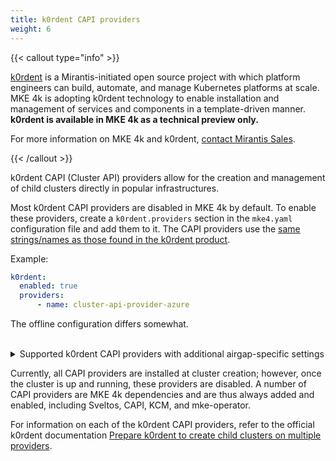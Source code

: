 ```yaml
---
title: k0rdent CAPI providers
weight: 6
---
```


{{< callout type="info" >}}

[k0rdent](https://k0rdent.io) is a Mirantis-initiated open source project with which platform engineers can build, automate, and manage Kubernetes platforms at scale. MKE 4k is adopting k0rdent technology to enable installation and management of services and components in a template-driven manner. **k0rdent is available in MKE 4k as a technical preview only.**

For more information on MKE 4k and k0rdent, [contact Mirantis Sales]([mirantis.com/contact).

{{< /callout >}}

k0rdent CAPI (Cluster API) providers allow for the creation and management of
child clusters directly in popular infrastructures.

Most k0rdent CAPI providers are disabled in MKE 4k by default. To
enable these providers, create a `k0rdent.providers` section in the `mke4.yaml`
configuration file and add them to it. The CAPI providers use the [same
strings/names as those found in the k0rdent
product](https://github.com/k0rdent/kcm?tab=readme-ov-file#extended-management-configuration).

Example:

```yaml
k0rdent:
  enabled: true
  providers:
      - name: cluster-api-provider-azure
```

The offline configuration differs somewhat.
<br><br>

<details>

<summary>Supported k0rdent CAPI providers with additional airgap-specific settings</summary>

{{< callout type="important" >}}

For the providers detailed herein, `<registry-address>/<registry-project-path>`
must be the same registry and path to which you uploaded the offline bundle
when [preparing your offline environment](../../getting-started/offline-installation/#preparation).

{{< /callout >}}


```yaml
k0rdent:
  enabled: true
  providers:
    - name: k0smotron-bootstrap
      config:
        images:
          k0smotronManager:
            repo: <registry-address>/<registry-project-path>
          kubeRbacProxyKubeRbacProxy:
            repo: <registry-address>/<registry-project-path>
    - name: k0smotron-control-plane
      config:
        images:
          k0smotronManager:
            repo: <registry-address>/<registry-project-path>
          kubeRbacProxyKubeRbacProxy:
            repo: <registry-address>/<registry-project-path>
    - name: k0smotron-infrastructure
      config:
        images:
          k0smotronManager:
            repo: <registry-address>/<registry-project-path>
          kubeRbacProxyKubeRbacProxy:
            repo: <registry-address>/<registry-project-path>
    - name: cluster-api-provider-aws
      config:
        images:
          clusterApiAwsControllerManager:
            repo: <registry-address>/<registry-project-path>
    - name: cluster-api-provider-azure
      config:
        images:
          azureserviceoperatorManager:
            repo: <registry-address>/<registry-project-path>
          clusterApiAzureControllerManager:
            repo: <registry-address>/<registry-project-path>
    - name: cluster-api-provider-openstack
      config:
        images:
          capiOpenstackControllerManager:
            repo: <registry-address>/<registry-project-path>
    - name: cluster-api-provider-vsphere
      config:
        images:
          clusterApiVsphereControllerManager:
            repo: <registry-address>/<registry-project-path>
```
</details>

Currently, all CAPI providers are installed at cluster creation; however,
once the cluster is up and running, these providers are disabled. A number of
CAPI providers are MKE 4k dependencies and are thus always added and enabled,
including Sveltos, CAPI, KCM, and mke-operator.

For information on each of the k0rdent CAPI providers, refer to the official
k0rdent documentation [Prepare k0rdent to create child clusters on multiple
providers](https://docs.k0rdent.io/v0.3.0/admin/installation/prepare-mgmt-cluster/?h=providers#prepare-k0rdent-to-create-child-clusters-on-multiple-providers).